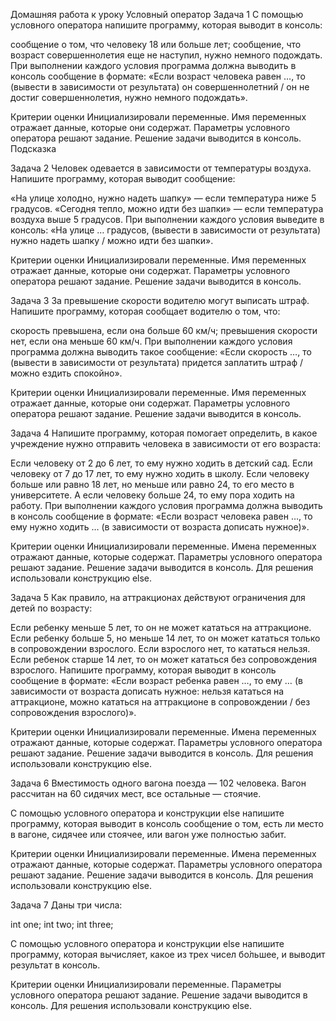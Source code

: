Домашняя работа к уроку Условный оператор
Задача 1
С помощью условного оператора напишите программу, которая выводит в консоль:

сообщение о том, что человеку 18 или больше лет; сообщение, что возраст совершеннолетия еще не наступил, нужно немного подождать. При выполнении каждого условия программа должна выводить в консоль сообщение в формате: «Если возраст человека равен …, то (вывести в зависимости от результата) он совершеннолетний / он не достиг совершеннолетия, нужно немного подождать».

Критерии оценки Инициализировали переменные. Имя переменных отражает данные, которые они содержат. Параметры условного оператора решают задание. Решение задачи выводится в консоль. Подсказка

Задача 2
Человек одевается в зависимости от температуры воздуха. Напишите программу, которая выводит сообщение:

«На улице холодно, нужно надеть шапку» — если температура ниже 5 градусов. «Сегодня тепло, можно идти без шапки» — если температура воздуха выше 5 градусов. При выполнении каждого условия выведите в консоль: «На улице … градусов, (вывести в зависимости от результата) нужно надеть шапку / можно идти без шапки».

Критерии оценки Инициализировали переменные. Имя переменных отражает данные, которые они содержат. Параметры условного оператора решают задание. Решение задачи выводится в консоль.

Задача 3
За превышение скорости водителю могут выписать штраф. Напишите программу, которая сообщает водителю о том, что:

скорость превышена, если она больше 60 км/ч; превышения скорости нет, если она меньше 60 км/ч. При выполнении каждого условия программа должна выводить такое сообщение: «Если скорость …, то (вывести в зависимости от результата) придется заплатить штраф / можно ездить спокойно».

Критерии оценки Инициализировали переменные. Имя переменных отражает данные, которые они содержат. Параметры условного оператора решают задание. Решение задачи выводится в консоль.

Задача 4
Напишите программу, которая помогает определить, в какое учреждение нужно отправить человека в зависимости от его возраста:

Если человеку от 2 до 6 лет, то ему нужно ходить в детский сад. Если человеку от 7 до 17 лет, то ему нужно ходить в школу. Если человеку больше или равно 18 лет, но меньше или равно 24, то его место в университете. А если человеку больше 24, то ему пора ходить на работу. При выполнении каждого условия программа должна выводить в консоль сообщение в формате: «Если возраст человека равен …, то ему нужно ходить … (в зависимости от возраста дописать нужное)».

Критерии оценки Инициализировали переменные. Имена переменных отражают данные, которые содержат. Параметры условного оператора решают задание. Решение задачи выводится в консоль. Для решения использовали конструкцию else.

Задача 5
Как правило, на аттракционах действуют ограничения для детей по возрасту:

Если ребенку меньше 5 лет, то он не может кататься на аттракционе. Если ребенку больше 5, но меньше 14 лет, то он может кататься только в сопровождении взрослого. Если взрослого нет, то кататься нельзя. Если ребенок старше 14 лет, то он может кататься без сопровождения взрослого. Напишите программу, которая выводит в консоль сообщение в формате: «Если возраст ребенка равен …, то ему … (в зависимости от возраста дописать нужное: нельзя кататься на аттракционе, можно кататься на аттракционе в сопровождении / без сопровождения взрослого)».

Критерии оценки Инициализировали переменные. Имена переменных отражают данные, которые содержат. Параметры условного оператора решают задание. Решение задачи выводится в консоль. Для решения использовали конструкцию else.

Задача 6
Вместимость одного вагона поезда — 102 человека. Вагон рассчитан на 60 сидячих мест, все остальные — стоячие.

С помощью условного оператора и конструкции else напишите программу, которая выводит в консоль сообщение о том, есть ли место в вагоне, сидячее или стоячее, или вагон уже полностью забит.

Критерии оценки Инициализировали переменные. Имена переменных отражают данные, которые содержат. Параметры условного оператора решают задание. Решение задачи выводится в консоль. Для решения использовали конструкцию else.

Задача 7
Даны три числа:

int one;
int two; int three;

С помощью условного оператора и конструкции else напишите программу, которая вычисляет, какое из трех чисел бо́льшее, и выводит результат в консоль.

Критерии оценки Инициализировали переменные. Параметры условного оператора решают задание. Решение задачи выводится в консоль. Для решения использовали конструкцию else.
